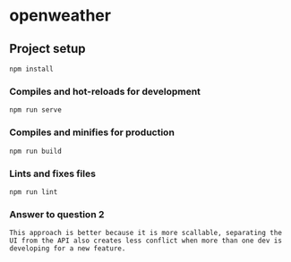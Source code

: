 # openweather

## Project setup
```
npm install
```

### Compiles and hot-reloads for development
```
npm run serve
```

### Compiles and minifies for production
```
npm run build
```

### Lints and fixes files
```
npm run lint
```

### Answer to question 2

``
This approach is better because it is more scallable, separating the UI from the API also creates less conflict when more than one dev is developing for a new feature.
``